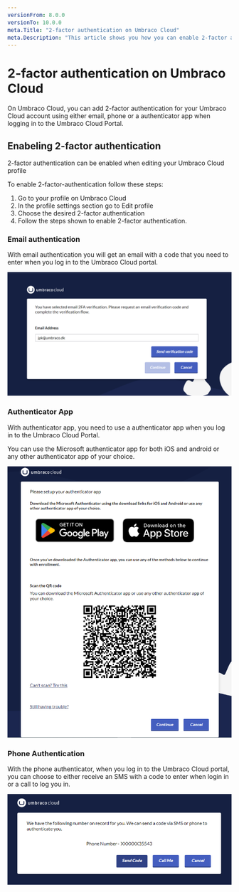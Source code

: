 ```yaml
---
versionFrom: 8.0.0
versionTo: 10.0.0
meta.Title: "2-factor authentication on Umbraco Cloud"
meta.Description: "This article shows you how you can enable 2-factor authentication for when you log in to the Umbraco Cloud Portal."
---
```


# 2-factor authentication on Umbraco Cloud

On Umbraco Cloud, you can add 2-factor authentication for your Umbraco Cloud account using either email, phone or a authenticator app when logging in to the Umbraco Cloud Portal.

## Enabeling 2-factor authentication

2-factor authentication can be enabled when editing your Umbraco Cloud profile

To enable 2-factor-authentication follow these steps:

1. Go to your profile on Umbraco Cloud
2. In the profile settings section go to Edit profile
3. Choose the desired 2-factor authentication
4. Follow the steps shown to enable 2-factor authentication.

### Email authentication

With email authentication you will get an email with a code that you need to enter when you log in to the Umbraco Cloud portal.

![Email authentication](images/email-auth.png)

### Authenticator App

With authenticator app, you need to use a authenticator app when you log in to the Umbraco Cloud Portal.

You can use the Microsoft authenticator app for both iOS and android or any other authenticator app of your choice.

![Authenticator app](images/auth-app.png)

### Phone Authentication

With the phone authenticator, when you log in to the Umbraco Cloud portal, you can choose to either receive an SMS with a code to enter when login in or a call to log you in.

![Phone authentication](images/Phone-auth.png)
